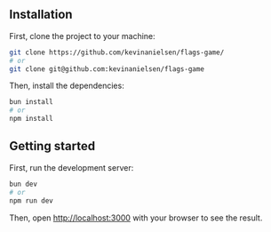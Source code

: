 ## Installation

First, clone the project to your machine:

```bash
git clone https://github.com/kevinanielsen/flags-game/
# or
git clone git@github.com:kevinanielsen/flags-game
```

Then, install the dependencies:

```bash
bun install
# or
npm install
```

## Getting started

First, run the development server:

```bash
bun dev
# or
npm run dev
```

Then, open [http://localhost:3000](http://localhost:3000) with your browser to see the result.
